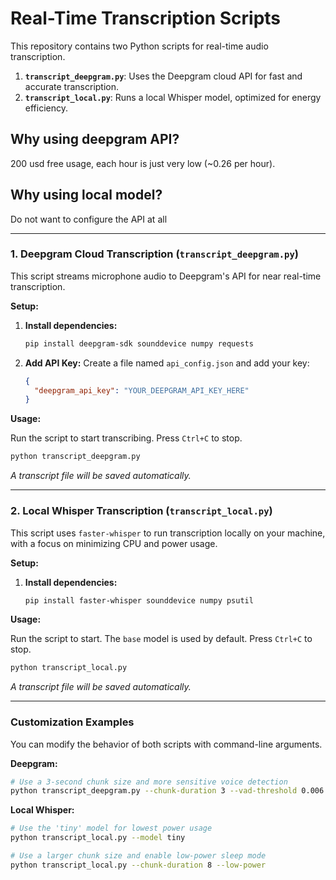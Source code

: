 # Real-Time Transcription Scripts

This repository contains two Python scripts for real-time audio transcription.

1.  **`transcript_deepgram.py`**: Uses the Deepgram cloud API for fast and accurate transcription.
2.  **`transcript_local.py`**: Runs a local Whisper model, optimized for energy efficiency.

## Why using deepgram API?

200 usd free usage, each hour is just very low (~0.26 per hour).

## Why using local model?

Do not want to configure the API at all

---

### 1. Deepgram Cloud Transcription (`transcript_deepgram.py`)

This script streams microphone audio to Deepgram's API for near real-time transcription.

**Setup:**

1.  **Install dependencies:**
    ```bash
    pip install deepgram-sdk sounddevice numpy requests
    ```

2.  **Add API Key:** Create a file named `api_config.json` and add your key:
    ```json
    {
      "deepgram_api_key": "YOUR_DEEPGRAM_API_KEY_HERE"
    }
    ```

**Usage:**

Run the script to start transcribing. Press `Ctrl+C` to stop.
```bash
python transcript_deepgram.py
```
*A transcript file will be saved automatically.*

---

### 2. Local Whisper Transcription (`transcript_local.py`)

This script uses `faster-whisper` to run transcription locally on your machine, with a focus on minimizing CPU and power usage.

**Setup:**

1.  **Install dependencies:**
    ```bash
    pip install faster-whisper sounddevice numpy psutil
    ```

**Usage:**

Run the script to start. The `base` model is used by default. Press `Ctrl+C` to stop.
```bash
python transcript_local.py
```
*A transcript file will be saved automatically.*

---

### Customization Examples

You can modify the behavior of both scripts with command-line arguments.

**Deepgram:**
```bash
# Use a 3-second chunk size and more sensitive voice detection
python transcript_deepgram.py --chunk-duration 3 --vad-threshold 0.006
```

**Local Whisper:**
```bash
# Use the 'tiny' model for lowest power usage
python transcript_local.py --model tiny

# Use a larger chunk size and enable low-power sleep mode
python transcript_local.py --chunk-duration 8 --low-power
```
